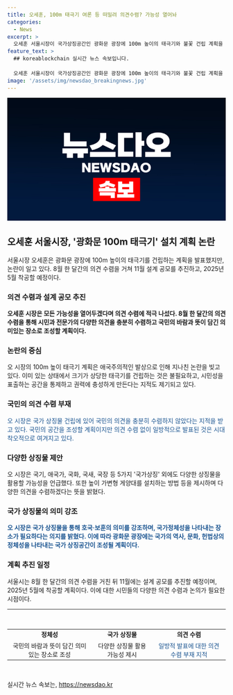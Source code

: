 ```yaml
---
title: 오세훈, 100m 태극기 여론 등 떠밀려 의견수렴? 가능성 열어놔
categories:
  - News
excerpt: >
  오세훈 서울시장이 국가상징공간인 광화문 광장에 100m 높이의 태극기와 불꽃 건립 계획을 발표했지만, 애국주의적 발상과 의견 수렴 부족으로 논란이 지속되고 있다. 오 시장은 시민과 전문가들의 의견을 수렴하면서 국민의 의지를 반영할 것이라고 밝혔지만, 사업의 필요성과 태극기의 높이 등을 놓고 여론이 분분해지고 있다. 향후 계획은 8월 의견 수렴을 거쳐 11월 설계 공모를 추진하여 2025년 5월 착공을 목표로 하고 있다.
feature_text: >
  ## koreablockchain 실시간 뉴스 속보입니다.

  오세훈 서울시장이 국가상징공간인 광화문 광장에 100m 높이의 태극기와 불꽃 건립 계획을 발표했지만, 애국주의적 발상과 의견 수렴 부족으로 논란이 지속되고 있다. 오 시장은 시민과 전문가들의 의견을 수렴하면서 국민의 의지를 반영할 것이라고 밝혔지만, 사업의 필요성과 태극기의 높이 등을 놓고 여론이 분분해지고 있다. 향후 계획은 8월 의견 수렴을 거쳐 11월 설계 공모를 추진하여 2025년 5월 착공을 목표로 하고 있다.
image: '/assets/img/newsdao_breakingnews.jpg'
---
```


<p><img src="/assets/img/newsdao_breakingnews.jpg" alt="koreablockchain 속보" /></p>

<h2 data-ke-size="size26">오세훈 서울시장, '광화문 100m 태극기' 설치 계획 논란</h2>

<p data-ke-size="size16">서울시장 오세훈은 광화문 광장에 100m 높이의 태극기를 건립하는 계획을 발표했지만, 논란이 일고 있다. 8월 한 달간의 의견 수렴을 거쳐 11월 설계 공모를 추진하고, 2025년 5월 착공할 예정이다.</p>

<h3 data-ke-size="size24">의견 수렴과 설계 공모 추진</h3>

<p data-ke-size="size16"><b>오세훈 시장은 모든 가능성을 열어두겠다며 의견 수렴에 적극 나섰다. 8월 한 달간의 의견 수렴을 통해 시민과 전문가의 다양한 의견을 충분히 수렴하고 국민의 바람과 뜻이 담긴 의미있는 장소로 조성할 계획이다.</b></p>

<h3 data-ke-size="size24">논란의 중심</h3>

<p data-ke-size="size16">오 시장의 100m 높이 태극기 계획은 애국주의적인 발상으로 인해 지나친 논란을 빚고 있다. 이미 있는 상태에서 크기가 상당한 태극기를 건립하는 것은 불필요하고, 시민성을 표출하는 공간을 통제하고 권력에 충성하게 만든다는 지적도 제기되고 있다.</p>

<h3 data-ke-size="size24">국민의 의견 수렴 부재</h3>

<p data-ke-size="size16"><span style="color: #1a5490;">오 시장은 국가 상징물 건립에 있어 국민의 의견을 충분히 수렴하지 않았다는 지적을 받고 있다. 국민의 공간을 조성할 계획이지만 의견 수렴 없이 일방적으로 발표된 것은 시대착오적으로 여겨지고 있다.</span></p>

<h3 data-ke-size="size24">다양한 상징물 제안</h3>

<p data-ke-size="size16">오 시장은 국기, 애국가, 국화, 국새, 국장 등 5가지 '국가상징' 외에도 다양한 상징물을 활용할 가능성을 언급했다. 또한 높이 가변형 게양대를 설치하는 방법 등을 제시하며 다양한 의견을 수렴하겠다는 뜻을 밝혔다.</p>

<h3 data-ke-size="size24">국가 상징물의 의미 강조</h3>

<p data-ke-size="size16"><b><span style="color: #1a5490;">오 시장은 국가 상징물을 통해 호국·보훈의 의미를 강조하며, 국가정체성을 나타내는 장소가 필요하다는 의지를 밝혔다. 이에 따라 광화문 광장에는 국가의 역사, 문화, 헌법상의 정체성을 나타내는 국가 상징공간이 조성될 계획이다.</span></b></p>

<h3 data-ke-size="size24">계획 추진 일정</h3>

<p data-ke-size="size16">서울시는 8월 한 달간의 의견 수렴을 거친 뒤 11월에는 설계 공모를 추진할 예정이며, 2025년 5월에 착공할 계획이다. 이에 대한 시민들의 다양한 의견 수렴과 논의가 필요한 시점이다.</p>

<hr>

<p data-ke-size="size16">&nbsp;</p>

<table>
<tbody>
<tr>
<td style="text-align: center; height: 17px;"><b>정체성</b></td>
<td style="text-align: center; height: 17px;"><b>국가 상징물</b></td>
<td style="text-align: center; height: 17px;"><b>의견 수렴</b></td>
</tr>
<tr>
<td style="text-align: center; height: 17px;">국민의 바람과 뜻이 담긴 의미있는 장소로 조성</td>
<td style="text-align: center; height: 17px;">다양한 상징물 활용 가능성 제시</td>
<td style="text-align: center; height: 17px;"><span style="color: #1a5490;">일방적 발표에 대한 의견 수렴 부재 지적</span></td>
</tr>
</tbody>
</table>

<p data-ke-size="size16">&nbsp;</p>
실시간 뉴스 속보는, <a href="https://newsdao.kr" rel="dofollow">https://newsdao.kr</a>


